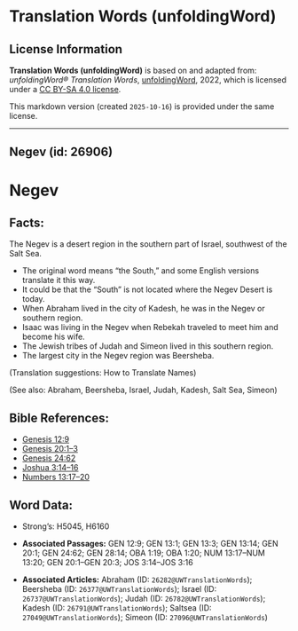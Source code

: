 # Translation Words (unfoldingWord)

## License Information

**Translation Words (unfoldingWord)** is based on and adapted from: _unfoldingWord® Translation Words_, [unfoldingWord](https://unfoldingword.org/utw), 2022, which is licensed under a [CC BY-SA 4.0 license](https://creativecommons.org/licenses/by-sa/4.0/legalcode.en).

This markdown version (created `2025-10-16`) is provided under the same license.



--------------------------------

## Negev (id: 26906)

Negev
=====

Facts:
------

The Negev is a desert region in the southern part of Israel, southwest of the Salt Sea.

* The original word means “the South,” and some English versions translate it this way.
* It could be that the “South” is not located where the Negev Desert is today.
* When Abraham lived in the city of Kadesh, he was in the Negev or southern region.
* Isaac was living in the Negev when Rebekah traveled to meet him and become his wife.
* The Jewish tribes of Judah and Simeon lived in this southern region.
* The largest city in the Negev region was Beersheba.

(Translation suggestions: How to Translate Names)

(See also: Abraham, Beersheba, Israel, Judah, Kadesh, Salt Sea, Simeon)

Bible References:
-----------------

* [Genesis 12:9](https://ref.ly/Gen12:9)
* [Genesis 20:1–3](https://ref.ly/Gen20:1-Gen20:3)
* [Genesis 24:62](https://ref.ly/Gen24:62)
* [Joshua 3:14–16](https://ref.ly/Josh3:14-Josh3:16)
* [Numbers 13:17–20](https://ref.ly/Num13:17-Num13:20)

Word Data:
----------

* Strong’s: H5045, H6160

* **Associated Passages:** GEN 12:9; GEN 13:1; GEN 13:3; GEN 13:14; GEN 20:1; GEN 24:62; GEN 28:14; OBA 1:19; OBA 1:20; NUM 13:17–NUM 13:20; GEN 20:1–GEN 20:3; JOS 3:14–JOS 3:16
* **Associated Articles:** Abraham (ID: `26282@UWTranslationWords`); Beersheba (ID: `26377@UWTranslationWords`); Israel (ID: `26737@UWTranslationWords`); Judah (ID: `26782@UWTranslationWords`); Kadesh (ID: `26791@UWTranslationWords`); Saltsea (ID: `27049@UWTranslationWords`); Simeon (ID: `27096@UWTranslationWords`)

